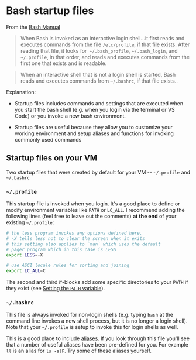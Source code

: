 
# Bash startup files

From the [Bash Manual](https://www.gnu.org/software/bash/manual/html_node/Bash-Startup-Files.html)

>When Bash is invoked as an interactive login shell...it first reads and executes commands from the file `/etc/profile`, if that file exists. After reading that file, it looks for` ~/.bash_profile`, `~/.bash_login`, and `~/.profile`, in that order, and reads and executes commands from the first one that exists and is readable. 

>When an interactive shell that is not a login shell is started, Bash reads and executes commands from `~/.bashrc`, if that file exists.. 


Explanation:

* Startup files includes commands and settings that are executed when you start the bash shell (e.g. when you login via the terminal or VS Code) or you invoke a new bash environment.

* Startup files are useful because they allow you to customize your working environment and setup aliases and functions for invoking commonly used commands

## Startup files on your VM

Two startup files that were created by default for your VM -- `~/.profile` and `~/.bashrc`


### `~/.profile`

This startup file is invoked when you login. It's a good place to define or modify environment variables like `PATH` or `LC_ALL`.  I recommend adding the following lines (feel free to leave out the comments) **at the end** of your existing `~/.profile`:

```bash
# the less program invokes any options defined here. 
# -X tells less not to clear the screen when it exits
# this setting also applies to `man` which uses the default
# pager program which in this case is LESS
export LESS=-X  

# use ASCI locale rules for sorting and joining
export LC_ALL=C  
```

 The second and third if-blocks add some specific directories to your `PATH` if they exist (see [Setting the `PATH` variable](./setting-the-path.md)).

### `~/.bashrc`

This file is always invoked for non-login shells (e.g. typing `bash` at the command line invokes a new shell process, but it is no longer a login shell). Note that your `~/.profile` is setup to invoke this for login shells as well.

This is a good place to include [aliases](https://linuxize.com/post/how-to-create-bash-aliases/). If you look through this file you'll see that a number of useful aliases have been pre-defined for you. For example `ll` is an alias for `ls -alF`. Try some of these aliases yourself.